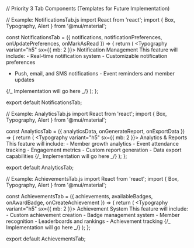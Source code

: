 // Priority 3 Tab Components (Templates for Future Implementation)

// Example: NotificationsTab.js
import React from 'react';
import { Box, Typography, Alert } from '@mui/material';

const NotificationsTab = ({
notifications,
notificationPreferences,
onUpdatePreferences,
onMarkAsRead
}) => {
return (
<Box>
<Typography variant="h5" sx={{ mb: 2 }}>
Notification Management
</Typography>
<Alert severity="info">
This feature will include: - Real-time notification system - Customizable notification preferences  
 - Push, email, and SMS notifications - Event reminders and member updates
</Alert>
{/_ Implementation will go here _/}
</Box>
);
};

export default NotificationsTab;

// Example: AnalyticsTab.js
import React from 'react';
import { Box, Typography, Alert } from '@mui/material';

const AnalyticsTab = ({
analyticsData,
onGenerateReport,
onExportData
}) => {
return (
<Box>
<Typography variant="h5" sx={{ mb: 2 }}>
Analytics & Reports
</Typography>
<Alert severity="info">
This feature will include: - Member growth analytics - Event attendance tracking - Engagement metrics - Custom report generation - Data export capabilities
</Alert>
{/_ Implementation will go here _/}
</Box>
);
};

export default AnalyticsTab;

// Example: AchievementsTab.js
import React from 'react';
import { Box, Typography, Alert } from '@mui/material';

const AchievementsTab = ({
achievements,
availableBadges,
onAwardBadge,
onCreateAchievement
}) => {
return (
<Box>
<Typography variant="h5" sx={{ mb: 2 }}>
Achievement System
</Typography>
<Alert severity="info">
This feature will include: - Custom achievement creation - Badge management system - Member recognition - Leaderboards and rankings - Achievement tracking
</Alert>
{/_ Implementation will go here _/}
</Box>
);
};

export default AchievementsTab;

